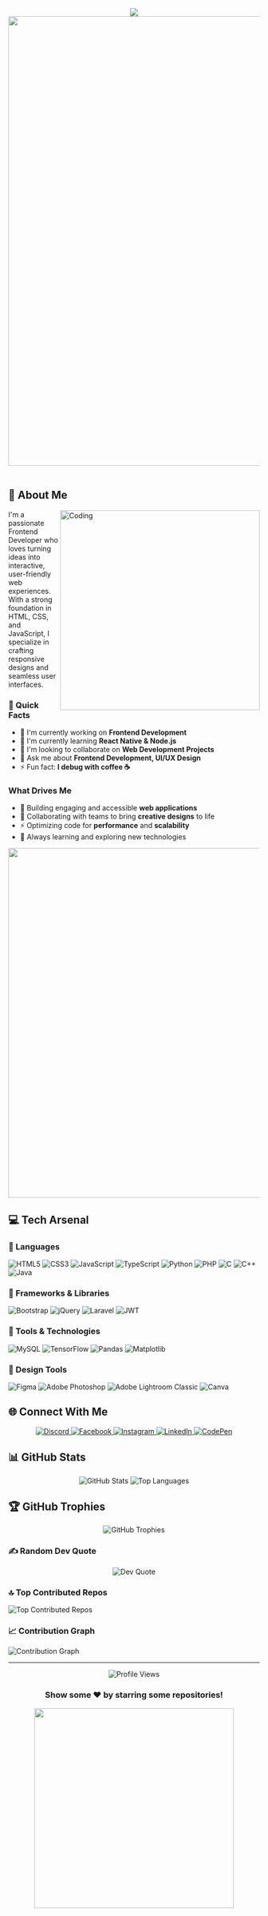 <div align="center">
  <img src="https://readme-typing-svg.herokuapp.com?font=Architects+Daughter&color=FF69B4&size=40&center=true&vCenter=true&width=600&height=100&lines=Hey!+I'm+Sudip+%F0%9F%91%8B;A+passionate+Frontend+Developer...;Welcome+to+my+GitHub+Profile!" />
</div>

<div align="center">
  <img src="https://user-images.githubusercontent.com/74038190/213910845-af37a709-8995-40d6-be59-724526e3c3d7.gif" width="900">
</div>

<br>

## 🚀 About Me
<img align="right" alt="Coding" width="400" src="https://cdn.dribbble.com/users/1162077/screenshots/3848914/programmer.gif">

I'm a passionate Frontend Developer who loves turning ideas into interactive, user-friendly web experiences. With a strong foundation in HTML, CSS, and JavaScript, I specialize in crafting responsive designs and seamless user interfaces.

### 💫 Quick Facts
- 🔭 I'm currently working on **Frontend Development**
- 🌱 I'm currently learning **React Native & Node.js**
- 👯 I'm looking to collaborate on **Web Development Projects**
- 💬 Ask me about **Frontend Development, UI/UX Design**
- ⚡ Fun fact: **I debug with coffee ☕**

### What Drives Me
- 🎯 Building engaging and accessible **web applications**
- 🤝 Collaborating with teams to bring **creative designs** to life
- ⚡ Optimizing code for **performance** and **scalability**
- 🌱 Always learning and exploring new technologies

<div align="center">
  <img src="https://user-images.githubusercontent.com/74038190/212284100-561aa473-3905-4a80-b561-0d28506553ee.gif" width="700">
</div>

## 💻 Tech Arsenal

### 🔹 Languages
![HTML5](https://img.shields.io/badge/html5-%23E34F26.svg?style=for-the-badge&logo=html5&logoColor=white)
![CSS3](https://img.shields.io/badge/css3-%231572B6.svg?style=for-the-badge&logo=css3&logoColor=white)
![JavaScript](https://img.shields.io/badge/javascript-%23323330.svg?style=for-the-badge&logo=javascript&logoColor=%23F7DF1E)
![TypeScript](https://img.shields.io/badge/typescript-%23007ACC.svg?style=for-the-badge&logo=typescript&logoColor=white)
![Python](https://img.shields.io/badge/python-3670A0?style=for-the-badge&logo=python&logoColor=ffdd54)
![PHP](https://img.shields.io/badge/php-%23777BB4.svg?style=for-the-badge&logo=php&logoColor=white)
![C](https://img.shields.io/badge/c-%2300599C.svg?style=for-the-badge&logo=c&logoColor=white)
![C++](https://img.shields.io/badge/c++-%2300599C.svg?style=for-the-badge&logo=c%2B%2B&logoColor=white)
![Java](https://img.shields.io/badge/java-%23ED8B00.svg?style=for-the-badge&logo=openjdk&logoColor=white)

### 🔹 Frameworks & Libraries
![Bootstrap](https://img.shields.io/badge/bootstrap-%238511FA.svg?style=for-the-badge&logo=bootstrap&logoColor=white)
![jQuery](https://img.shields.io/badge/jquery-%230769AD.svg?style=for-the-badge&logo=jquery&logoColor=white)
![Laravel](https://img.shields.io/badge/laravel-%23FF2D20.svg?style=for-the-badge&logo=laravel&logoColor=white)
![JWT](https://img.shields.io/badge/JWT-black?style=for-the-badge&logo=JSON%20web%20tokens)

### 🔹 Tools & Technologies
![MySQL](https://img.shields.io/badge/mysql-4479A1.svg?style=for-the-badge&logo=mysql&logoColor=white)
![TensorFlow](https://img.shields.io/badge/TensorFlow-%23FF6F00.svg?style=for-the-badge&logo=TensorFlow&logoColor=white)
![Pandas](https://img.shields.io/badge/pandas-%23150458.svg?style=for-the-badge&logo=pandas&logoColor=white)
![Matplotlib](https://img.shields.io/badge/Matplotlib-%23ffffff.svg?style=for-the-badge&logo=Matplotlib&logoColor=black)

### 🔹 Design Tools
![Figma](https://img.shields.io/badge/figma-%23F24E1E.svg?style=for-the-badge&logo=figma&logoColor=white)
![Adobe Photoshop](https://img.shields.io/badge/adobe%20photoshop-%2331A8FF.svg?style=for-the-badge&logo=adobe%20photoshop&logoColor=white)
![Adobe Lightroom Classic](https://img.shields.io/badge/Adobe%20Lightroom%20Classic-31A8FF.svg?style=for-the-badge&logo=Adobe%20Lightroom%20Classic&logoColor=white)
![Canva](https://img.shields.io/badge/Canva-%2300C4CC.svg?style=for-the-badge&logo=Canva&logoColor=white)

## 🌐 Connect With Me
<div align="center">
  <a href="https://discord.gg/sudip5498">
    <img src="https://img.shields.io/badge/Discord-%237289DA.svg?style=for-the-badge&logo=discord&logoColor=white" alt="Discord"/>
  </a>
  <a href="https://facebook.com/singho.sudip">
    <img src="https://img.shields.io/badge/Facebook-%231877F2.svg?style=for-the-badge&logo=Facebook&logoColor=white" alt="Facebook"/>
  </a>
  <a href="https://instagram.com/_s.u_d_i.p_">
    <img src="https://img.shields.io/badge/Instagram-%23E4405F.svg?style=for-the-badge&logo=Instagram&logoColor=white" alt="Instagram"/>
  </a>
  <a href="https://linkedin.com/in/sudip-singho-29a45a21b">
    <img src="https://img.shields.io/badge/LinkedIn-%230077B5.svg?style=for-the-badge&logo=linkedin&logoColor=white" alt="LinkedIn"/>
  </a>
  <a href="https://codepen.io/@Sudip333">
    <img src="https://img.shields.io/badge/Codepen-000000?style=for-the-badge&logo=codepen&logoColor=white" alt="CodePen"/>
  </a>
</div>

## 📊 GitHub Stats
<div align="center">
  <img src="https://github-readme-stats.vercel.app/api?username=singhosudip333&theme=radical&hide_border=false&include_all_commits=true&count_private=true" alt="GitHub Stats" />
  <img src="https://github-readme-stats.vercel.app/api/top-langs/?username=singhosudip333&theme=radical&hide_border=false&include_all_commits=true&count_private=true&layout=compact" alt="Top Languages" />
</div>

## 🏆 GitHub Trophies
<div align="center">
  <img src="https://github-profile-trophy.vercel.app/?username=singhosudip333&theme=radical&no-frame=true&no-bg=false&margin-w=4" alt="GitHub Trophies" />
</div>

### ✍️ Random Dev Quote
<div align="center">
  <img src="https://quotes-github-readme.vercel.app/api?type=horizontal&theme=radical" alt="Dev Quote" />
</div>

### 🔝 Top Contributed Repos
<img src="https://github-contributor-stats.vercel.app/api?username=singhosudip333&limit=5&theme=radical&combine_all_yearly_contributions=true" alt="Top Contributed Repos" />

### 📈 Contribution Graph
<img src="https://github-readme-activity-graph.vercel.app/graph?username=singhosudip333&theme=redical&hide_border=true" alt="Contribution Graph" />

---
<div align="center">
  <img src="https://visitcount.itsvg.in/api?id=singhosudip333&icon=2&color=5" alt="Profile Views"/>
  
  ### Show some ❤️ by starring some repositories!
  
  <img src="https://user-images.githubusercontent.com/74038190/212284115-f47cd8ff-2ffb-4b04-b5bf-4d1c14c0247f.gif" width="400">
</div>

<!-- Proudly created with GPRM ( https://gprm.itsvg.in ) -->
